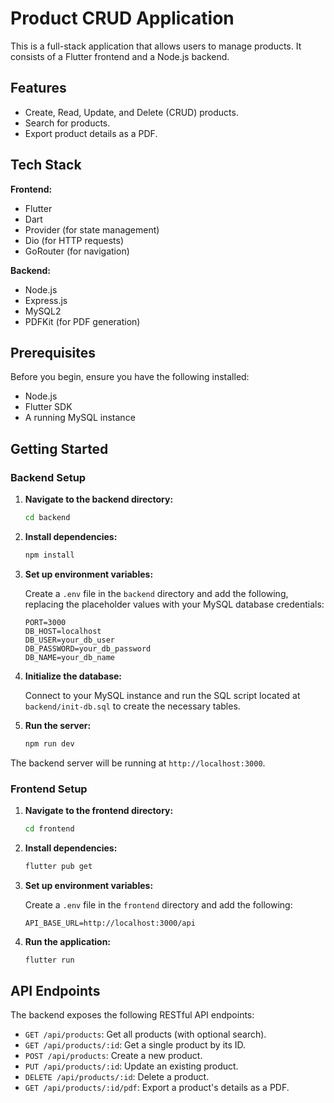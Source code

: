 # Product CRUD Application

This is a full-stack application that allows users to manage products. It consists of a Flutter frontend and a Node.js backend.

## Features

- Create, Read, Update, and Delete (CRUD) products.
- Search for products.
- Export product details as a PDF.

## Tech Stack

**Frontend:**

- Flutter
- Dart
- Provider (for state management)
- Dio (for HTTP requests)
- GoRouter (for navigation)

**Backend:**

- Node.js
- Express.js
- MySQL2
- PDFKit (for PDF generation)

## Prerequisites

Before you begin, ensure you have the following installed:

- Node.js
- Flutter SDK
- A running MySQL instance

## Getting Started

### Backend Setup

1.  **Navigate to the backend directory:**

    ```bash
    cd backend
    ```

2.  **Install dependencies:**

    ```bash
    npm install
    ```

3.  **Set up environment variables:**

    Create a `.env` file in the `backend` directory and add the following, replacing the placeholder values with your MySQL database credentials:

    ```
    PORT=3000
    DB_HOST=localhost
    DB_USER=your_db_user
    DB_PASSWORD=your_db_password
    DB_NAME=your_db_name
    ```

4.  **Initialize the database:**

    Connect to your MySQL instance and run the SQL script located at `backend/init-db.sql` to create the necessary tables.

5.  **Run the server:**

    ```bash
    npm run dev
    ```

The backend server will be running at `http://localhost:3000`.

### Frontend Setup

1.  **Navigate to the frontend directory:**

    ```bash
    cd frontend
    ```

2.  **Install dependencies:**

    ```bash
    flutter pub get
    ```

3.  **Set up environment variables:**

    Create a `.env` file in the `frontend` directory and add the following:

    ```
    API_BASE_URL=http://localhost:3000/api
    ```

4.  **Run the application:**

    ```bash
    flutter run
    ```

## API Endpoints

The backend exposes the following RESTful API endpoints:

- `GET /api/products`: Get all products (with optional search).
- `GET /api/products/:id`: Get a single product by its ID.
- `POST /api/products`: Create a new product.
- `PUT /api/products/:id`: Update an existing product.
- `DELETE /api/products/:id`: Delete a product.
- `GET /api/products/:id/pdf`: Export a product's details as a PDF.
